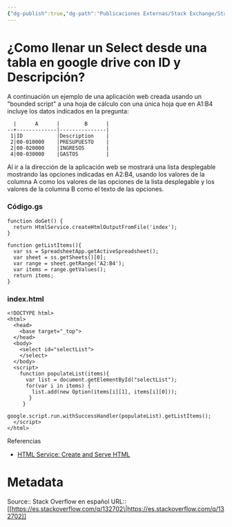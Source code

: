 ```yaml
---
{"dg-publish":true,"dg-path":"Publicaciones Externas/Stack Exchange/Stack Overflow en español/es.stackoverflow.com-132702.md","permalink":"/publicaciones-externas/stack-exchange/stack-overflow-en-espanol/es-stackoverflow-com-132702/","title":"¿Como llenar un Select desde una tabla en google drive con ID y Descripción?","hide":true,"noteIcon":"default","created":"2024-04-03T12:49:10.417-06:00","updated":"2024-04-05T16:43:52.690-06:00"}
---
```


# ¿Como llenar un Select desde una tabla en google drive con ID y Descripción?

A continuación un ejemplo de una aplicación web creada usando un "bounded script" a una hoja de cálculo con una única hoja que en A1:B4 incluye los datos indicados en la pregunta:

<!-- language: lang-none -->

      |      A      |        B      |
    --+-------------|---------------|
     1|ID	        |Description    | 
     2|00-010000	|PRESUPUESTO    |
     2|00-020000	|INGRESOS       |
     4|00-030000	|GASTOS         |

Al ir a la dirección de la aplicación web se mostrará una lista desplegable mostrando las opciones indicadas en A2:B4, usando los valores de la columna A como los valores de las opciones de la lista desplegable y los valores de la columna B como el texto de las opciones.

### Código.gs

<!-- language: lang-js -->

    function doGet() {
      return HtmlService.createHtmlOutputFromFile('index');
    }
    
    function getListItems(){
      var ss = SpreadsheetApp.getActiveSpreadsheet();
      var sheet = ss.getSheets()[0];
      var range = sheet.getRange('A2:B4');
      var items = range.getValues();
      return items;
    }

### index.html

<!-- language: lang-html -->

    <!DOCTYPE html>
    <html>
      <head>
        <base target="_top">
      </head>
      <body>
        <select id="selectList">
        </select>
      </body>
      <script>
        function populateList(items){
          var list = document.getElementById("selectList");
          for(var i in items) {
            list.add(new Option(items[i][1], items[i][0]));
           }
         }
         google.script.run.withSuccessHandler(populateList).getListItems();
      </script>
    </html>

Referencias

- [HTML Service: Create and Serve HTML](https://developers.google.com/apps-script/guides/html/)

# Metadata
Source:: Stack Overflow en español
URL:: [[https://es.stackoverflow.com/q/132702\|https://es.stackoverflow.com/q/132702]]

